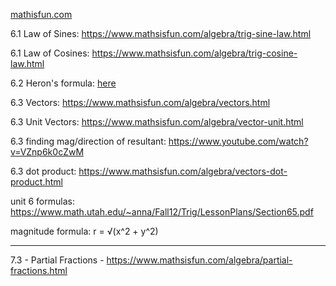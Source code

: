 [mathisfun.com](https://mathisfun.com)

6.1 Law of Sines: <https://www.mathsisfun.com/algebra/trig-sine-law.html>

6.1 Law of Cosines: <https://www.mathsisfun.com/algebra/trig-cosine-law.html>

6.2 Heron's formula: [here](https://www.mathsisfun.com/geometry/herons-formula.html)

6.3 Vectors: <https://www.mathsisfun.com/algebra/vectors.html>

6.3 Unit Vectors: <https://www.mathsisfun.com/algebra/vector-unit.html>

6.3 finding mag/direction of resultant: <https://www.youtube.com/watch?v=VZnp6k0cZwM>

6.3 dot product: <https://www.mathsisfun.com/algebra/vectors-dot-product.html>

unit 6 formulas: <https://www.math.utah.edu/~anna/Fall12/Trig/LessonPlans/Section65.pdf>

magnitude formula: r = √(x^2 + y^2)

---

7.3 - Partial Fractions - <https://www.mathsisfun.com/algebra/partial-fractions.html>
